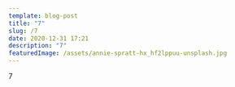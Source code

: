 ```yaml
---
template: blog-post
title: "7"
slug: /7
date: 2020-12-31 17:21
description: "7"
featuredImage: /assets/annie-spratt-hx_hf2lppuu-unsplash.jpg
---
```

7